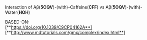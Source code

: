 Interaction of Aβ(**5OQV**)-(with)-Caffeine(**CFF**) vs Aβ(**5OQV**)-(with)-Water(**HOH**)  

  
BASED-ON:  
[**https://doi.org/10.1039/C9CP04162A**]  
[**http://www.mdtutorials.com/gmx/complex/index.html**]  

